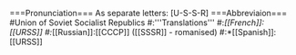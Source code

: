 ===Pronunciation===
As separate letters: [U-S-S-R]
===Abbreviaion===
#Union of Soviet Socialist Republics
#:'''Translations'''
#:*[[French]]: [[URSS]]
#:*[[Russian]]:[[CCCP]] ([[SSSR]] - romanised)
#:*[[Spanish]]: [[URSS]]